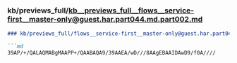 ### kb/previews_full/kb__previews_full__flows__service-first__master-only@guest.har.part044.md.part002.md

```md
### kb/previews_full/flows__service-first__master-only@guest.har.part044.md (part 002)

```md
39AP/+/QALAQMABgMAAPP+/QAABAQA9/39AAEA/wD///8AAgEBAAIDAwD9/f0A////
```

```

```
